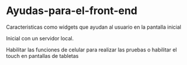 # Ayudas-para-el-front-end
Caracteristicas como widgets que ayudan al usuario en la pantalla inicial


Inicial con un servidor local.

Habilitar las funciones de celular para realizar las pruebas o habilitar el touch en pantallas de tabletas
